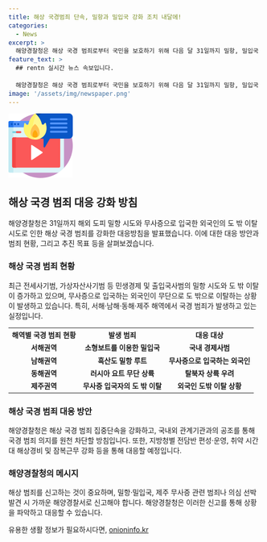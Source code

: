```yaml
---
title: 해상 국경범죄 단속, 밀항과 밀입국 강화 조치 내달에!
categories:
  - News
excerpt: >
  해양경찰청은 해상 국경 범죄로부터 국민을 보호하기 위해 다음 달 31일까지 밀항, 밀입국 등 단속을 강화한다고 밝혔다. 최근 민생경제를 침해하는 사기범들의 해외 도피와 외국인의 무단 입국으로 인한 문제가 증가하고 있는 가운데, 해양경찰청은 각 권역의 특성에 맞는 대응책을 마련하고 있다. 또한, 제주항로 여객선을 대상으로 불시 임검을 실시하고, 의심 선박에 대한 철저한 검문검색을 진행할 예정이다. 해양경찰청은 국민들로부터의 신고를 통해 해상 국경 범죄를 차단하고자 요청했다.
feature_text: >
  ## rentn 실시간 뉴스 속보입니다.

  해양경찰청은 해상 국경 범죄로부터 국민을 보호하기 위해 다음 달 31일까지 밀항, 밀입국 등 단속을 강화한다고 밝혔다. 최근 민생경제를 침해하는 사기범들의 해외 도피와 외국인의 무단 입국으로 인한 문제가 증가하고 있는 가운데, 해양경찰청은 각 권역의 특성에 맞는 대응책을 마련하고 있다. 또한, 제주항로 여객선을 대상으로 불시 임검을 실시하고, 의심 선박에 대한 철저한 검문검색을 진행할 예정이다. 해양경찰청은 국민들로부터의 신고를 통해 해상 국경 범죄를 차단하고자 요청했다.
image: '/assets/img/newspaper.png'
---
```


<p><img src="/assets/img/news.png" alt="rentncar 속보" /></p>

<h2 data-ke-size="size26">해상 국경 범죄 대응 강화 방침</h2>

<p data-ke-size="size16">해양경찰청은 31일까지 해외 도피 밀항 시도와 무사증으로 입국한 외국인의 도 밖 이탈 시도로 인한 해상 국경 범죄를 강화한 대응방침을 발표했습니다. 이에 대한 대응 방안과 범죄 현황, 그리고 추진 목표 등을 살펴보겠습니다.</p>

<h3 data-ke-size="size24">해상 국경 범죄 현황</h3>

<p data-ke-size="size16">최근 전세사기범, 가상자산사기범 등 민생경제 및 출입국사범의 밀항 시도와 도 밖 이탈이 증가하고 있으며, 무사증으로 입국하는 외국인이 무단으로 도 밖으로 이탈하는 상황이 발생하고 있습니다. 특히, 서해·남해·동해·제주 해역에서 국경 범죄가 발생하고 있는 실정입니다.</p>

<table>
    <tr>
        <th>해역별 국경 범죄 현황</th>
        <th>발생 범죄</th>
        <th>대응 대상</th>
    </tr>
    <tr>
        <td style="text-align: center; height: 17px;"><b>서해권역</b></td>
        <td style="text-align: center; height: 17px;"><b>소형보트를 이용한 밀입국</b></td>
        <td style="text-align: center; height: 17px;"><b>국내 경제사범</b></td>
    </tr>
    <tr>
        <td style="text-align: center; height: 17px;"><b>남해권역</td>
        <td style="text-align: center; height: 17px;"><b>흑산도 밀항 루트</b></td>
        <td style="text-align: center; height: 17px;"><b>무사증으로 입국하는 외국인</b></td>
    </tr>
    <tr>
        <td style="text-align: center; height: 17px;"><b>동해권역</b></td>
        <td style="text-align: center; height: 17px;"><b>러시아 요트 무단 상륙</b></td>
        <td style="text-align: center; height: 17px;"><b>탈북자 상륙 우려</b></td>
    </tr>
    <tr>
        <td style="text-align: center; height: 17px;"><b>제주권역</b></td>
        <td style="text-align: center; height: 17px;"><b>무사증 입국자의 도 밖 이탈</b></td>
        <td style="text-align: center; height: 17px;"><b>외국인 도밖 이탈 상황</b></td>
    </tr>
</table>

<h3 data-ke-size="size24">해상 국경 범죄 대응 방안</h3>

<p data-ke-size="size16">해양경찰청은 해상 국경 범죄 집중단속을 강화하고, 국내외 관계기관과의 공조를 통해 국경 범죄 의지를 원천 차단할 방침입니다. 또한, 지방청별 전담반 편성·운영, 취약 시간대 해상경비 및 잠복근무 강화 등을 통해 대응할 예정입니다.</p>

<h3 data-ke-size="size24">해양경찰청의 메시지</h3>

<p data-ke-size="size16">해상 범죄를 신고하는 것이 중요하며, 밀항·밀입국, 제주 무사증 관련 범죄나 의심 선박 발견 시 가까운 해양경찰서로 신고해야 합니다. 해양경찰청은 이러한 신고를 통해 상황을 파악하고 대응할 수 있습니다.</p>

<p data-ke-size="size16"></p>
유용한 생활 정보가 필요하시다면, <a href="https://onioninfo.kr" rel="dofollow">onioninfo.kr</a>


